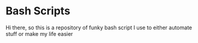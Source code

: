 # Bash Scripts
Hi there, so this is a repository of funky bash script I use to either automate
stuff or make my life easier
